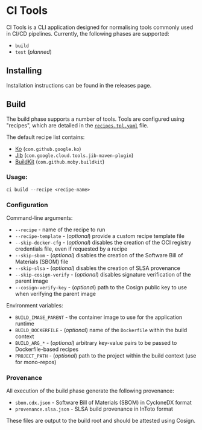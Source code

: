 # CI Tools

CI Tools is a CLI application designed for normalising tools commonly used in CI/CD pipelines.
Currently, the following phases are supported:
* `build`
* `test` (*planned*)

## Installing

Installation instructions can be found in the releases page.

## Build

The build phase supports a number of tools.
Tools are configured using "recipes", which are detailed in the [`recipes.tpl.yaml`](internal/api/v1/recipes.tpl.yaml) file.

The default recipe list contains:
* [Ko](https://github.com/ko-build/ko) (`com.github.google.ko`)
* [Jib](https://github.com/GoogleContainerTools/jib) (`com.google.cloud.tools.jib-maven-plugin`)
* [BuildKit](https://github.com/moby/buildkit) (`com.github.moby.buildkit`)

### Usage:

```shell
ci build --recipe <recipe-name>
```

### Configuration

Command-line arguments:
* `--recipe` - name of the recipe to run
* `--recipe-template` - (*optional*) provide a custom recipe template file
* `--skip-docker-cfg` - (*optional*) disables the creation of the OCI registry credentials file, even if requested by a recipe
* `--skip-sbom` - (*optional*) disables the creation of the Software Bill of Materials (SBOM) file
* `--skip-slsa` - (*optional*) disables the creation of SLSA provenance
* `--skip-cosign-verify` - (*optional*) disables signature verification of the parent image
* `--cosign-verify-key` - (*optional*) path to the Cosign public key to use when verifying the parent image

Environment variables:
* `BUILD_IMAGE_PARENT` - the container image to use for the application runtime
* `BUILD_DOCKERFILE` - (*optional*) name of the `Dockerfile` within the build context
* `BUILD_ARG_*` - (*optional*) arbitrary key-value pairs to be passed to Dockerfile-based recipes
* `PROJECT_PATH` - (*optional*) path to the project within the build context (use for mono-repos)

### Provenance

All execution of the build phase generate the following provenance:
* `sbom.cdx.json` - Software Bill of Materials (SBOM) in CycloneDX format
* `provenance.slsa.json` - SLSA build provenance in InToto format

These files are output to the build root and should be attested using Cosign.
